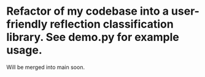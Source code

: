 # Refactor of my codebase into a user-friendly reflection classification library. See demo.py for example usage. 
Will be merged into main soon.
